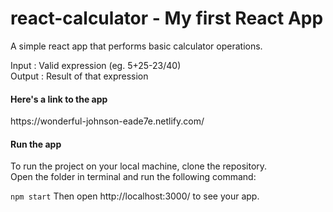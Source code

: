 # react-calculator - My first React App
A simple react app that performs basic calculator operations.

Input : Valid expression (eg. 5+25-23/40)<br> 
Output : Result of that expression

<h4>Here's a link to the app </h4>
https://wonderful-johnson-eade7e.netlify.com/


<h4>Run the app </h4>
To run the project on your local machine, clone the repository. <br>
Open the folder in terminal and run the following command:<br>

<code>npm start</code>
Then open http://localhost:3000/ to see your app.
